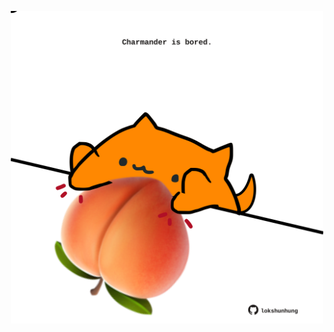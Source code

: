 <!-- built at 18/08/2025, 00:01:39 UTC -->
<p align="center">
  <img width="500" height="500" src="./ReadmeImage.svg">
</p>
